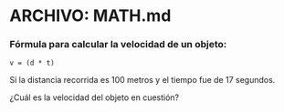 # ARCHIVO: MATH.md
### Fórmula para calcular la velocidad de un objeto:

````
v = (d * t)
````

Si la distancia recorrida es 100 metros y el tiempo fue de 17 segundos.

¿Cuál es la velocidad del objeto en cuestión?

